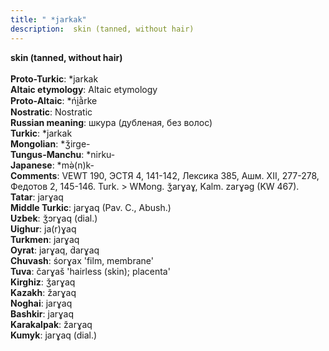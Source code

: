 ```yaml
---
title: " *jarkak"
description:  skin (tanned, without hair)
---
```

<p data-pagefind-weight="0.5">
<strong> skin (tanned, without hair)</strong><br><br>
<strong>Proto-Turkic</strong>:  *jarkak<br>
<strong>Altaic etymology</strong>:  Altaic etymology<br>
<strong> Proto-Altaic</strong>:  *ńi̯ằrke<br>
<strong>Nostratic</strong>:  Nostratic<br>
<strong>Russian meaning</strong>:  шкура (дубленая, без волос)<br>
<strong>Turkic</strong>:  *jarkak<br>
<strong>Mongolian</strong>:  *ǯirge-<br>
<strong>Tungus-Manchu</strong>:  *nirku-<br>
<strong>Japanese</strong>:  *mǝ̀(n)k-<br>
<strong>Comments</strong>:  VEWT 190, ЭСТЯ 4, 141-142, Лексика 385, Ашм. XII, 277-278, Федотов 2, 145-146. Turk. > WMong. ǯarɣaɣ, Kalm. zarɣǝg (KW 467).<br>
<strong>Tatar</strong>:  jarɣaq<br>
<strong>Middle Turkic</strong>:  jarɣaq (Pav. C., Abush.)<br>
<strong>Uzbek</strong>:  ǯɔrɣaq (dial.)<br>
<strong>Uighur</strong>:  ja(r)ɣaq<br>
<strong>Turkmen</strong>:  jarɣaq<br>
<strong>Oyrat</strong>:  jarɣaq, d́arɣaq<br>
<strong>Chuvash</strong>:  śorɣax 'film, membrane'<br>
<strong>Tuva</strong>:  čarɣaš 'hairless (skin); placenta'<br>
<strong>Kirghiz</strong>:  ǯarɣaq<br>
<strong>Kazakh</strong>:  žarɣaq<br>
<strong>Noghai</strong>:  jarɣaq<br>
<strong>Bashkir</strong>:  jarɣaq<br>
<strong>Karakalpak</strong>:  žarɣaq<br>
<strong>Kumyk</strong>:  jarɣaq (dial.)<br>

</p>
